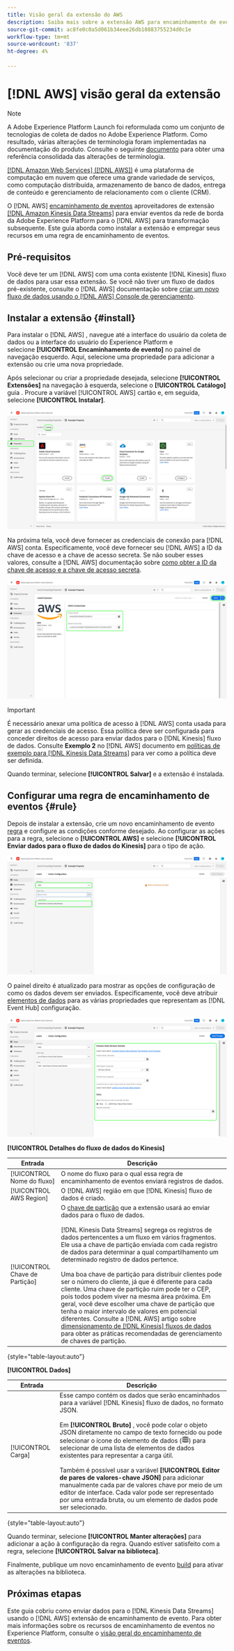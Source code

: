 ```yaml
---
title: Visão geral da extensão do AWS
description: Saiba mais sobre a extensão AWS para encaminhamento de eventos no Adobe Experience Platform.
source-git-commit: ac8fe0c0a5d061b34eee26db10883755234d0c1e
workflow-type: tm+mt
source-wordcount: '837'
ht-degree: 4%

---
```


# [!DNL AWS] visão geral da extensão

>[!NOTE]
>
>A Adobe Experience Platform Launch foi reformulada como um conjunto de tecnologias de coleta de dados no Adobe Experience Platform. Como resultado, várias alterações de terminologia foram implementadas na documentação do produto. Consulte o seguinte [documento](../../../term-updates.md) para obter uma referência consolidada das alterações de terminologia.

[[!DNL Amazon Web Services] ([!DNL AWS])](https://aws.amazon.com/) é uma plataforma de computação em nuvem que oferece uma grande variedade de serviços, como computação distribuída, armazenamento de banco de dados, entrega de conteúdo e gerenciamento de relacionamento com o cliente (CRM).

O [!DNL AWS] [encaminhamento de eventos](../../../ui/event-forwarding/overview.md) aproveitadores de extensão [[!DNL Amazon Kinesis Data Streams]](https://docs.aws.amazon.com/streams/latest/dev/introduction.html) para enviar eventos da rede de borda da Adobe Experience Platform para o [!DNL AWS] para transformação subsequente. Este guia aborda como instalar a extensão e empregar seus recursos em uma regra de encaminhamento de eventos.

## Pré-requisitos

Você deve ter um [!DNL AWS] com uma conta existente [!DNL Kinesis] fluxo de dados para usar essa extensão. Se você não tiver um fluxo de dados pré-existente, consulte o [!DNL AWS] documentação sobre [criar um novo fluxo de dados usando o [!DNL AWS] Console de gerenciamento](https://docs.aws.amazon.com/streams/latest/dev/how-do-i-create-a-stream.html).

## Instalar a extensão {#install}

Para instalar o [!DNL AWS] , navegue até a interface do usuário da coleta de dados ou a interface do usuário do Experience Platform e selecione **[!UICONTROL Encaminhamento de evento]** no painel de navegação esquerdo. Aqui, selecione uma propriedade para adicionar a extensão ou crie uma nova propriedade.

Após selecionar ou criar a propriedade desejada, selecione **[!UICONTROL Extensões]** na navegação à esquerda, selecione o **[!UICONTROL Catálogo]** guia . Procure a variável [!UICONTROL AWS] cartão e, em seguida, selecione **[!UICONTROL Instalar]**.

![O [!UICONTROL Instalar] botão que está sendo selecionado para o [!UICONTROL AWS] na interface do usuário da Coleta de dados.](../../../images/extensions/aws/install.png)

Na próxima tela, você deve fornecer as credenciais de conexão para [!DNL AWS] conta. Especificamente, você deve fornecer seu [!DNL AWS] a ID da chave de acesso e a chave de acesso secreta. Se não souber esses valores, consulte a [!DNL AWS] documentação sobre [como obter a ID da chave de acesso e a chave de acesso secreta](https://docs.aws.amazon.com/powershell/latest/userguide/pstools-appendix-sign-up.html).

![A ID da chave de acesso e a chave de acesso secreta adicionadas na exibição de configuração da extensão.](../../../images/extensions/aws/credentials.png)

>[!IMPORTANT]
>
>É necessário anexar uma política de acesso à [!DNL AWS] conta usada para gerar as credenciais de acesso. Essa política deve ser configurada para conceder direitos de acesso para enviar dados para o [!DNL Kinesis] fluxo de dados. Consulte **Exemplo 2** no [!DNL AWS] documento em [políticas de exemplo para [!DNL Kinesis Data Streams]](https://docs.aws.amazon.com/streams/latest/dev/controlling-access.html#kinesis-using-iam-examples) para ver como a política deve ser definida.

Quando terminar, selecione **[!UICONTROL Salvar]** e a extensão é instalada.

## Configurar uma regra de encaminhamento de eventos {#rule}

Depois de instalar a extensão, crie um novo encaminhamento de evento [regra](../../../ui/managing-resources/rules.md) e configure as condições conforme desejado. Ao configurar as ações para a regra, selecione o **[!UICONTROL AWS]** e selecione **[!UICONTROL Enviar dados para o fluxo de dados do Kinesis]** para o tipo de ação.

![O [!UICONTROL Enviar dados para o fluxo de dados do Kinesis] tipo de ação sendo selecionado para uma regra na interface do usuário da Coleta de dados.](../../../images/extensions/aws/select-action-type.png)

O painel direito é atualizado para mostrar as opções de configuração de como os dados devem ser enviados. Especificamente, você deve atribuir [elementos de dados](../../../ui/managing-resources/data-elements.md) para as várias propriedades que representam as [!DNL Event Hub] configuração.

![As opções de configuração do [!UICONTROL Enviar dados para o fluxo de dados do Kinesis] tipo de ação mostrado na interface do usuário.](../../../images/extensions/aws/data-stream-details.png)

**[!UICONTROL Detalhes do fluxo de dados do Kinesis]**

| Entrada | Descrição |
| --- | --- |
| [!UICONTROL Nome do fluxo] | O nome do fluxo para o qual essa regra de encaminhamento de eventos enviará registros de dados. |
| [!UICONTROL AWS Region] | O [!DNL AWS] região em que [!DNL Kinesis] fluxo de dados é criado. |
| [!UICONTROL Chave de Partição] | O [chave de partição](https://docs.aws.amazon.com/streams/latest/dev/key-concepts.html#partition-key) que a extensão usará ao enviar dados para o fluxo de dados.<br><br>[!DNL Kinesis Data Streams] segrega os registros de dados pertencentes a um fluxo em vários fragmentos. Ele usa a chave de partição enviada com cada registro de dados para determinar a qual compartilhamento um determinado registro de dados pertence.<br><br>Uma boa chave de partição para distribuir clientes pode ser o número do cliente, já que é diferente para cada cliente. Uma chave de partição ruim pode ter o CEP, pois todos podem viver na mesma área próxima. Em geral, você deve escolher uma chave de partição que tenha o maior intervalo de valores em potencial diferentes. Consulte a [!DNL AWS] artigo sobre [dimensionamento de [!DNL Kinesis] fluxos de dados](https://aws.amazon.com/blogs/big-data/under-the-hood-scaling-your-kinesis-data-streams/) para obter as práticas recomendadas de gerenciamento de chaves de partição. |

{style=&quot;table-layout:auto&quot;}

**[!UICONTROL Dados]**

| Entrada | Descrição |
| --- | --- |
| [!UICONTROL Carga] | Esse campo contém os dados que serão encaminhados para a variável [!DNL Kinesis] fluxo de dados, no formato JSON.<br><br>Em **[!UICONTROL Bruto]** , você pode colar o objeto JSON diretamente no campo de texto fornecido ou pode selecionar o ícone do elemento de dados (![Ícone do conjunto de dados](../../../images/extensions/aws/data-element-icon.png)) para selecionar de uma lista de elementos de dados existentes para representar a carga útil.<br><br>Também é possível usar a variável **[!UICONTROL Editor de pares de valores-chave JSON]** para adicionar manualmente cada par de valores chave por meio de um editor de interface. Cada valor pode ser representado por uma entrada bruta, ou um elemento de dados pode ser selecionado. |

{style=&quot;table-layout:auto&quot;}

Quando terminar, selecione **[!UICONTROL Manter alterações]** para adicionar a ação à configuração da regra. Quando estiver satisfeito com a regra, selecione **[!UICONTROL Salvar na biblioteca]**.

Finalmente, publique um novo encaminhamento de evento [build](../../../ui/publishing/builds.md) para ativar as alterações na biblioteca.

## Próximas etapas

Este guia cobriu como enviar dados para o [!DNL Kinesis Data Streams] usando o [!DNL AWS] extensão de encaminhamento de evento. Para obter mais informações sobre os recursos de encaminhamento de eventos no Experience Platform, consulte o [visão geral do encaminhamento de eventos](../../../ui/event-forwarding/overview.md).
